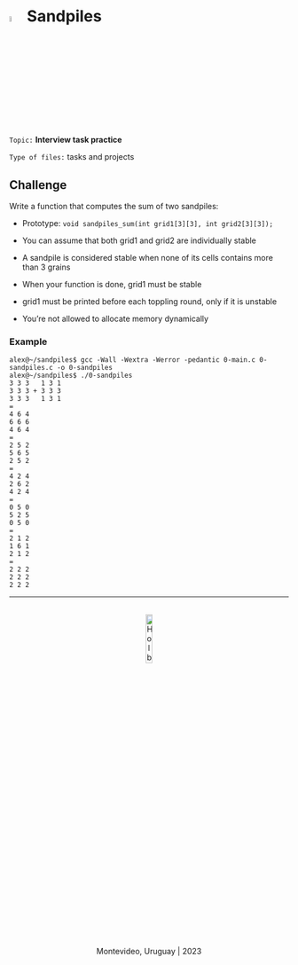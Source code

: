 # <a> <img src="https://cdn-icons-png.flaticon.com/512/6747/6747010.png" alt="flaticon" width=5%></img></a> **Sandpiles**

`Topic:` **Interview task practice**

`Type of files:` tasks and projects


## Challenge
Write a function that computes the sum of two sandpiles:

- Prototype: 
`void sandpiles_sum(int grid1[3][3], int grid2[3][3]);`

- You can assume that both grid1 and grid2 are individually stable

- A sandpile is considered stable when none of its cells contains more than 3 grains

- When your function is done, grid1 must be stable

- grid1 must be printed before each toppling round, only if it is unstable 

- You’re not allowed to allocate memory dynamically

### Example
```
alex@~/sandpiles$ gcc -Wall -Wextra -Werror -pedantic 0-main.c 0-sandpiles.c -o 0-sandpiles
alex@~/sandpiles$ ./0-sandpiles 
3 3 3   1 3 1
3 3 3 + 3 3 3
3 3 3   1 3 1
=
4 6 4
6 6 6
4 6 4
=
2 5 2
5 6 5
2 5 2
=
4 2 4
2 6 2
4 2 4
=
0 5 0
5 2 5
0 5 0
=
2 1 2
1 6 1
2 1 2
=
2 2 2
2 2 2
2 2 2
```

<hr><br>
<div align="center">
    <img src="https://apply.holbertonschool.com/holberton-logo.png" alt="Holberton logo" width=15%></img>
</div>

<p align="center">Montevideo, Uruguay | 2023</p>